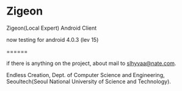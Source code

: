 Zigeon
======

Zigeon(Local Expert) Android Client

now testing for android 4.0.3 (lev 15)

======

if there is anything on the project, about mail to slhyvaa@nate.com. 

Endless Creation, Dept. of Computer Science and Engineering,
Seoultech(Seoul National University of Science and Technology).
